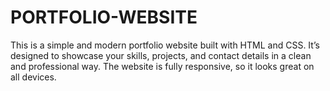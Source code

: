 # PORTFOLIO-WEBSITE
This is a simple and modern portfolio website built with HTML and CSS. It’s designed to showcase your skills, projects, and contact details in a clean and professional way. The website is fully responsive, so it looks great on all devices.
